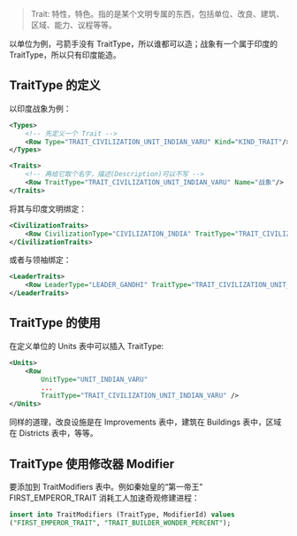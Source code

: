 
> Trait: 特性，特色。指的是某个文明专属的东西，包括单位、改良、建筑、区域、能力、议程等等。

以单位为例，弓箭手没有 TraitType，所以谁都可以造；战象有一个属于印度的 TraitType，所以只有印度能造。

## TraitType 的定义

以印度战象为例：
```xml
<Types>
    <!-- 先定义一个 Trait -->
    <Row Type="TRAIT_CIVILIZATION_UNIT_INDIAN_VARU" Kind="KIND_TRAIT"/>
</Types>

<Traits>
    <!-- 再给它取个名字，描述(Description)可以不写 -->
    <Row TraitType="TRAIT_CIVILIZATION_UNIT_INDIAN_VARU" Name="战象"/>
</Traits>
```


将其与印度文明绑定：
```xml
<CivilizationTraits>
    <Row CivilizationType="CIVILIZATION_INDIA" TraitType="TRAIT_CIVILIZATION_UNIT_INDIAN_VARU"/>
</CivilizationTraits>
```

或者与领袖绑定：
```xml
<LeaderTraits>
    <Row LeaderType="LEADER_GANDHI" TraitType="TRAIT_CIVILIZATION_UNIT_INDIAN_VARU"/>
</LeaderTraits>
```


## TraitType 的使用

在定义单位的 Units 表中可以插入 TraitType:
```xml
<Units>
    <Row
        UnitType="UNIT_INDIAN_VARU"
        ...
        TraitType="TRAIT_CIVILIZATION_UNIT_INDIAN_VARU" />
</Units>
```

同样的道理，改良设施是在 Improvements 表中，建筑在 Buildings 表中，区域在 Districts 表中，等等。


## TraitType 使用修改器 Modifier

要添加到 TraitModifiers 表中。例如秦始皇的“第一帝王” FIRST_EMPEROR_TRAIT 消耗工人加速奇观修建进程：
```sql
insert into TraitModifiers (TraitType, ModifierId) values
("FIRST_EMPEROR_TRAIT", "TRAIT_BUILDER_WONDER_PERCENT");
```





















